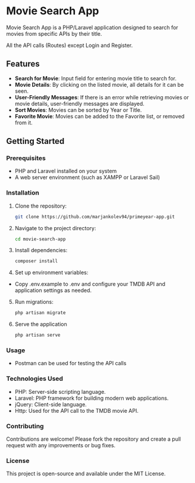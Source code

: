 # Movie Search App

Movie Search App is a PHP/Laravel application designed to search for movies from specific APIs by their title.

All the API calls (Routes) except Login and Register.

## Features

- **Search for Movie**: Input field for entering movie title to search for.
- **Movie Details**: By clicking on the listed movie, all details for it can be seen.
- **User-Friendly Messages**: If there is an error while retrieving movies or movie details, user-friendly messages are displayed.
- **Sort Movies**: Movies can be sorted by Year or Title.
- **Favorite Movie**: Movies can be added to the Favorite list, or removed from it.
## Getting Started

### Prerequisites
- PHP and Laravel installed on your system
- A web server environment (such as XAMPP or Laravel Sail)

### Installation
1. Clone the repository:
   ```bash
   git clone https://github.com/marjankolev94/primeyear-app.git

2. Navigate to the project directory:
   ```bash
   cd movie-search-app

3. Install dependencies:
   ```bash
   composer install

4. Set up environment variables:
- Copy .env.example to .env and configure your TMDB API and application settings as needed.

5. Run migrations:
   ```bash
   php artisan migrate

6. Serve the application
   ```bash
   php artisan serve

### Usage
- Postman can be used for testing the API calls
### Technologies Used
- PHP: Server-side scripting language.
- Laravel: PHP framework for building modern web applications.
- jQuery: Client-side language.
- Http: Used for the API call to the TMDB movie API.
### Contributing
Contributions are welcome! Please fork the repository and create a pull request with any improvements or bug fixes.

### License
This project is open-source and available under the MIT License.
